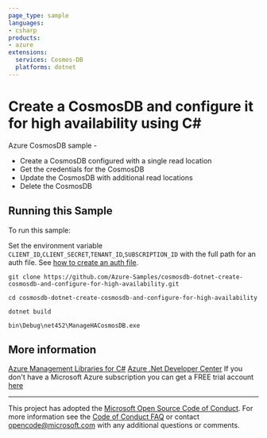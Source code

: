 ```yaml
---
page_type: sample
languages:
- csharp
products:
- azure
extensions:
  services: Cosmos-DB
  platforms: dotnet
---
```


# Create a CosmosDB and configure it for high availability using C# #

 Azure CosmosDB sample -
  - Create a CosmosDB configured with a single read location
  - Get the credentials for the CosmosDB
  - Update the CosmosDB with additional read locations
  - Delete the CosmosDB


## Running this Sample ##

To run this sample:

Set the environment variable `CLIENT_ID`,`CLIENT_SECRET`,`TENANT_ID`,`SUBSCRIPTION_ID` with the full path for an auth file. See [how to create an auth file](https://github.com/Azure/azure-libraries-for-net/blob/master/AUTH.md).

    git clone https://github.com/Azure-Samples/cosmosdb-dotnet-create-cosmosdb-and-configure-for-high-availability.git

    cd cosmosdb-dotnet-create-cosmosdb-and-configure-for-high-availability

    dotnet build

    bin\Debug\net452\ManageHACosmosDB.exe

## More information ##

[Azure Management Libraries for C#](https://github.com/Azure/azure-sdk-for-net/)
[Azure .Net Developer Center](https://azure.microsoft.com/en-us/develop/net/)
If you don't have a Microsoft Azure subscription you can get a FREE trial account [here](http://go.microsoft.com/fwlink/?LinkId=330212)

---

This project has adopted the [Microsoft Open Source Code of Conduct](https://opensource.microsoft.com/codeofconduct/). For more information see the [Code of Conduct FAQ](https://opensource.microsoft.com/codeofconduct/faq/) or contact [opencode@microsoft.com](mailto:opencode@microsoft.com) with any additional questions or comments.